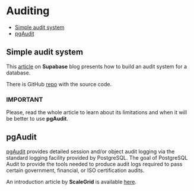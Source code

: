 # Auditing

- [Simple audit system](#simple-audit-system)
- [pgAudit](#pgaudit)

## Simple audit system

This [article](https://supabase.com/blog/postgres-audit) on **Supabase**
blog presents how to build an audit system for a database.

There is GitHub [repo](https://github.com/supabase/supa_audit) with the
source code.

### IMPORTANT

Please, read the whole article to learn about its limitations and when it
will be better to use **pgAudit**.

## pgAudit

[pgAudit](https://www.pgaudit.org) provides detailed session and/or object
audit logging via the standard logging facility provided by PostgreSQL.
The goal of PostgreSQL Audit to provide the tools needed to produce audit
logs required to pass certain government, financial, or ISO certification
audits.

An introduction article by **ScaleGrid** is available
[here](https://scalegrid.io/blog/auditing-postgresql-using-pgaudit/).
